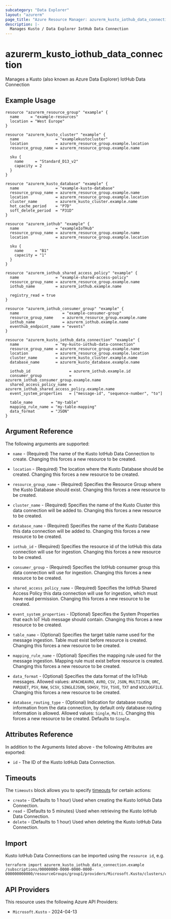 ```yaml
---
subcategory: "Data Explorer"
layout: "azurerm"
page_title: "Azure Resource Manager: azurerm_kusto_iothub_data_connection"
description: |-
  Manages Kusto / Data Explorer IotHub Data Connection
---
```


# azurerm_kusto_iothub_data_connection

Manages a Kusto (also known as Azure Data Explorer) IotHub Data Connection

## Example Usage

```hcl
resource "azurerm_resource_group" "example" {
  name     = "example-resources"
  location = "West Europe"
}

resource "azurerm_kusto_cluster" "example" {
  name                = "examplekustocluster"
  location            = azurerm_resource_group.example.location
  resource_group_name = azurerm_resource_group.example.name

  sku {
    name     = "Standard_D13_v2"
    capacity = 2
  }
}

resource "azurerm_kusto_database" "example" {
  name                = "example-kusto-database"
  resource_group_name = azurerm_resource_group.example.name
  location            = azurerm_resource_group.example.location
  cluster_name        = azurerm_kusto_cluster.example.name
  hot_cache_period    = "P7D"
  soft_delete_period  = "P31D"
}

resource "azurerm_iothub" "example" {
  name                = "exampleIoTHub"
  resource_group_name = azurerm_resource_group.example.name
  location            = azurerm_resource_group.example.location

  sku {
    name     = "B1"
    capacity = "1"
  }
}

resource "azurerm_iothub_shared_access_policy" "example" {
  name                = "example-shared-access-policy"
  resource_group_name = azurerm_resource_group.example.name
  iothub_name         = azurerm_iothub.example.name

  registry_read = true
}

resource "azurerm_iothub_consumer_group" "example" {
  name                   = "example-consumer-group"
  resource_group_name    = azurerm_resource_group.example.name
  iothub_name            = azurerm_iothub.example.name
  eventhub_endpoint_name = "events"
}

resource "azurerm_kusto_iothub_data_connection" "example" {
  name                = "my-kusto-iothub-data-connection"
  resource_group_name = azurerm_resource_group.example.name
  location            = azurerm_resource_group.example.location
  cluster_name        = azurerm_kusto_cluster.example.name
  database_name       = azurerm_kusto_database.example.name

  iothub_id                 = azurerm_iothub.example.id
  consumer_group            = azurerm_iothub_consumer_group.example.name
  shared_access_policy_name = azurerm_iothub_shared_access_policy.example.name
  event_system_properties   = ["message-id", "sequence-number", "to"]

  table_name        = "my-table"
  mapping_rule_name = "my-table-mapping"
  data_format       = "JSON"
}
```

## Argument Reference

The following arguments are supported:

* `name` - (Required) The name of the Kusto IotHub Data Connection to create. Changing this forces a new resource to be created.

* `location` - (Required) The location where the Kusto Database should be created. Changing this forces a new resource to be created.

* `resource_group_name` - (Required) Specifies the Resource Group where the Kusto Database should exist. Changing this forces a new resource to be created.

* `cluster_name` - (Required) Specifies the name of the Kusto Cluster this data connection will be added to. Changing this forces a new resource to be created.

* `database_name` - (Required) Specifies the name of the Kusto Database this data connection will be added to. Changing this forces a new resource to be created.

* `iothub_id` - (Required) Specifies the resource id of the IotHub this data connection will use for ingestion. Changing this forces a new resource to be created.

* `consumer_group` - (Required) Specifies the IotHub consumer group this data connection will use for ingestion. Changing this forces a new resource to be created.

* `shared_access_policy_name` - (Required) Specifies the IotHub Shared Access Policy this data connection will use for ingestion, which must have read permission. Changing this forces a new resource to be created.

* `event_system_properties` - (Optional) Specifies the System Properties that each IoT Hub message should contain. Changing this forces a new resource to be created.

* `table_name` - (Optional) Specifies the target table name used for the message ingestion. Table must exist before resource is created. Changing this forces a new resource to be created.

* `mapping_rule_name` - (Optional) Specifies the mapping rule used for the message ingestion. Mapping rule must exist before resource is created. Changing this forces a new resource to be created.

* `data_format` - (Optional) Specifies the data format of the IoTHub messages. Allowed values: `APACHEAVRO`, `AVRO`, `CSV`, `JSON`, `MULTIJSON`, `ORC`, `PARQUET`, `PSV`, `RAW`, `SCSV`, `SINGLEJSON`, `SOHSV`, `TSV`, `TSVE`, `TXT` and `W3CLOGFILE`. Changing this forces a new resource to be created.

* `database_routing_type` - (Optional) Indication for database routing information from the data connection, by default only database routing information is allowed. Allowed values: `Single`, `Multi`. Changing this forces a new resource to be created. Defaults to `Single`.

## Attributes Reference

In addition to the Arguments listed above - the following Attributes are exported:

* `id` - The ID of the Kusto IotHub Data Connection.

## Timeouts

The `timeouts` block allows you to specify [timeouts](https://www.terraform.io/language/resources/syntax#operation-timeouts) for certain actions:

* `create` - (Defaults to 1 hour) Used when creating the Kusto IotHub Data Connection.
* `read` - (Defaults to 5 minutes) Used when retrieving the Kusto IotHub Data Connection.
* `delete` - (Defaults to 1 hour) Used when deleting the Kusto IotHub Data Connection.

## Import

Kusto IotHub Data Connections can be imported using the `resource id`, e.g.

```shell
terraform import azurerm_kusto_iothub_data_connection.example /subscriptions/00000000-0000-0000-0000-000000000000/resourceGroups/group1/providers/Microsoft.Kusto/clusters/cluster1/databases/database1/dataConnections/dataConnection1
```

## API Providers
<!-- This section is generated, changes will be overwritten -->
This resource uses the following Azure API Providers:

* `Microsoft.Kusto` - 2024-04-13
